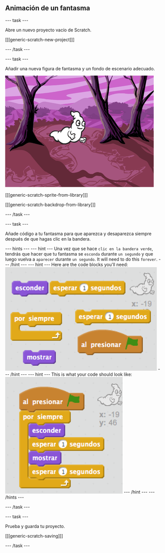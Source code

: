 ## Animación de un fantasma

\--- task \---

Abre un nuevo proyecto vacío de Scratch.

[[[generic-scratch-new-project]]]

\--- /task \---

\--- task \---

Añadir una nueva figura de fantasma y un fondo de escenario adecuado.

![screenshot](images/ghost-ghost.png)

[[[generic-scratch-sprite-from-library]]]

[[[generic-scratch-backdrop-from-library]]]

\--- /task \---

\--- task \---

Añade código a tu fantasma para que aparezca y desaparezca siempre después de que hagas clic en la bandera.

\--- hints \--- \--- hint \--- Una vez que se hace `clic en la bandera verde`, tendrás que hacer que tu fantasma se `esconda` durante `un segundo` y que luego vuelva a `aparecer` durante `un segundo`. It will need to do this `forever`. \--- /hint \--- \--- hint \--- Here are the code blocks you'll need: ![screenshot](images/ghost-appear-blocks.png) \--- /hint \--- \--- hint \--- This is what your code should look like: ![screenshot](images/ghost-appear-code.png) \--- /hint \--- \--- /hints \---

\--- /task \---

\--- task \---

Prueba y guarda tu proyecto.

[[[generic-scratch-saving]]]

\--- /task \---